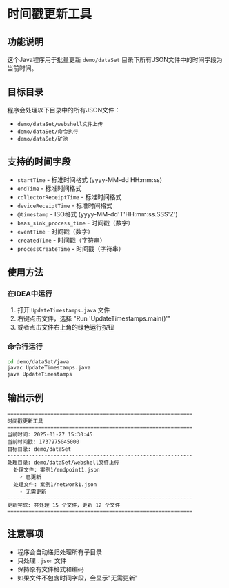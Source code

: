 # 时间戳更新工具

## 功能说明
这个Java程序用于批量更新 `demo/dataSet` 目录下所有JSON文件中的时间字段为当前时间。

## 目标目录
程序会处理以下目录中的所有JSON文件：
- `demo/dataSet/webshell文件上传`
- `demo/dataSet/命令执行`
- `demo/dataSet/矿池`

## 支持的时间字段
- `startTime` - 标准时间格式 (yyyy-MM-dd HH:mm:ss)
- `endTime` - 标准时间格式
- `collectorReceiptTime` - 标准时间格式
- `deviceReceiptTime` - 标准时间格式
- `@timestamp` - ISO格式 (yyyy-MM-dd'T'HH:mm:ss.SSS'Z')
- `baas_sink_process_time` - 时间戳（数字）
- `eventTime` - 时间戳（数字）
- `createdTime` - 时间戳（字符串）
- `processCreateTime` - 时间戳（字符串）

## 使用方法

### 在IDEA中运行
1. 打开 `UpdateTimestamps.java` 文件
2. 右键点击文件，选择 "Run 'UpdateTimestamps.main()'"
3. 或者点击文件右上角的绿色运行按钮

### 命令行运行
```bash
cd demo/dataSet/java
javac UpdateTimestamps.java
java UpdateTimestamps
```

## 输出示例
```
============================================================
时间戳更新工具
============================================================
当前时间: 2025-01-27 15:30:45
当前时间戳: 1737975045000
目标目录: demo/dataSet
------------------------------------------------------------
处理目录: demo/dataSet/webshell文件上传
  处理文件: 案例1/endpoint1.json
    ✓ 已更新
  处理文件: 案例1/network1.json
    - 无需更新
------------------------------------------------------------
更新完成: 共处理 15 个文件，更新 12 个文件
============================================================
```

## 注意事项
- 程序会自动递归处理所有子目录
- 只处理 `.json` 文件
- 保持原有文件格式和编码
- 如果文件不包含时间字段，会显示"无需更新"
